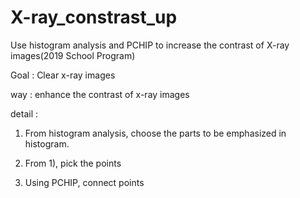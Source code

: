 # X-ray_constrast_up
Use histogram analysis and PCHIP to increase the contrast of X-ray images(2019 School Program)

Goal : Clear x-ray images

way : enhance the contrast of x-ray images

detail : 

1) From histogram analysis, choose the parts to be emphasized in histogram.


2) From 1), pick the points


3) Using PCHIP, connect points
